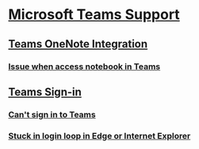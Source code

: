 # [Microsoft Teams Support](index.md)

## [Teams OneNote Integration](./teams-onenote-integration/index.md)

### [Issue when access notebook in Teams](./teams-onenote-integration/issue-when-access-notebook-in-teams.md)

## [Teams Sign-in](./teams-sign-in/index.md)

### [Can't sign in to Teams](./teams-sign-in/office-365-accounts-cannot-sign-in-to-teams.md)

### [Stuck in login loop in Edge or Internet Explorer](./teams-sign-in/sign-in-loop-when-joining-teams.md)
